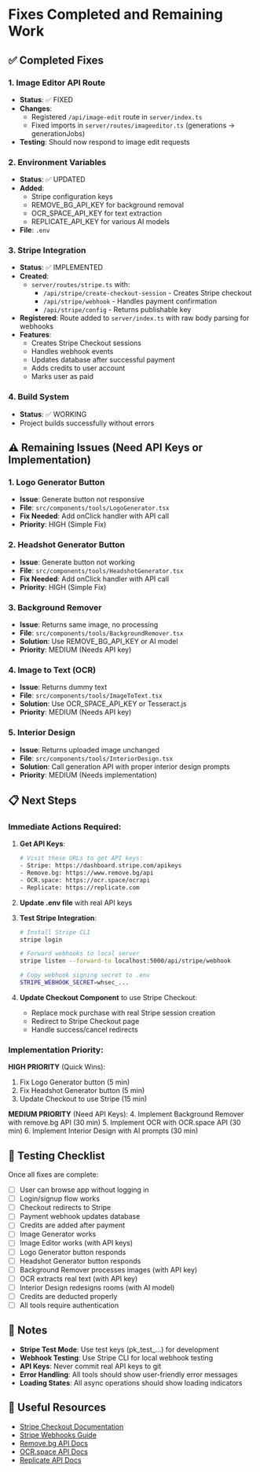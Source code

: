 # Fixes Completed and Remaining Work

## ✅ Completed Fixes

### 1. Image Editor API Route
- **Status**: ✅ FIXED
- **Changes**:
  - Registered `/api/image-edit` route in `server/index.ts`
  - Fixed imports in `server/routes/imageeditor.ts` (generations → generationJobs)
- **Testing**: Should now respond to image edit requests

### 2. Environment Variables
- **Status**: ✅ UPDATED
- **Added**:
  - Stripe configuration keys
  - REMOVE_BG_API_KEY for background removal
  - OCR_SPACE_API_KEY for text extraction
  - REPLICATE_API_KEY for various AI models
- **File**: `.env`

### 3. Stripe Integration
- **Status**: ✅ IMPLEMENTED
- **Created**:
  - `server/routes/stripe.ts` with:
    - `/api/stripe/create-checkout-session` - Creates Stripe checkout
    - `/api/stripe/webhook` - Handles payment confirmation
    - `/api/stripe/config` - Returns publishable key
- **Registered**: Route added to `server/index.ts` with raw body parsing for webhooks
- **Features**:
  - Creates Stripe Checkout sessions
  - Handles webhook events
  - Updates database after successful payment
  - Adds credits to user account
  - Marks user as paid

### 4. Build System
- **Status**: ✅ WORKING
- Project builds successfully without errors

## ⚠️ Remaining Issues (Need API Keys or Implementation)

### 1. Logo Generator Button
- **Issue**: Generate button not responsive
- **File**: `src/components/tools/LogoGenerator.tsx`
- **Fix Needed**: Add onClick handler with API call
- **Priority**: HIGH (Simple Fix)

### 2. Headshot Generator Button
- **Issue**: Generate button not working
- **File**: `src/components/tools/HeadshotGenerator.tsx`
- **Fix Needed**: Add onClick handler with API call
- **Priority**: HIGH (Simple Fix)

### 3. Background Remover
- **Issue**: Returns same image, no processing
- **File**: `src/components/tools/BackgroundRemover.tsx`
- **Solution**: Use REMOVE_BG_API_KEY or AI model
- **Priority**: MEDIUM (Needs API key)

### 4. Image to Text (OCR)
- **Issue**: Returns dummy text
- **File**: `src/components/tools/ImageToText.tsx`
- **Solution**: Use OCR_SPACE_API_KEY or Tesseract.js
- **Priority**: MEDIUM (Needs API key)

### 5. Interior Design
- **Issue**: Returns uploaded image unchanged
- **File**: `src/components/tools/InteriorDesign.tsx`
- **Solution**: Call generation API with proper interior design prompts
- **Priority**: MEDIUM (Needs implementation)

## 📋 Next Steps

### Immediate Actions Required:

1. **Get API Keys**:
   ```bash
   # Visit these URLs to get API keys:
   - Stripe: https://dashboard.stripe.com/apikeys
   - Remove.bg: https://www.remove.bg/api
   - OCR.space: https://ocr.space/ocrapi
   - Replicate: https://replicate.com
   ```

2. **Update .env file** with real API keys

3. **Test Stripe Integration**:
   ```bash
   # Install Stripe CLI
   stripe login

   # Forward webhooks to local server
   stripe listen --forward-to localhost:5000/api/stripe/webhook

   # Copy webhook signing secret to .env
   STRIPE_WEBHOOK_SECRET=whsec_...
   ```

4. **Update Checkout Component** to use Stripe Checkout:
   - Replace mock purchase with real Stripe session creation
   - Redirect to Stripe Checkout page
   - Handle success/cancel redirects

### Implementation Priority:

**HIGH PRIORITY** (Quick Wins):
1. Fix Logo Generator button (5 min)
2. Fix Headshot Generator button (5 min)
3. Update Checkout to use Stripe (15 min)

**MEDIUM PRIORITY** (Need API Keys):
4. Implement Background Remover with remove.bg API (30 min)
5. Implement OCR with OCR.space API (30 min)
6. Implement Interior Design with AI prompts (30 min)

## 🧪 Testing Checklist

Once all fixes are complete:

- [ ] User can browse app without logging in
- [ ] Login/signup flow works
- [ ] Checkout redirects to Stripe
- [ ] Payment webhook updates database
- [ ] Credits are added after payment
- [ ] Image Generator works
- [ ] Image Editor works (with API keys)
- [ ] Logo Generator button responds
- [ ] Headshot Generator button responds
- [ ] Background Remover processes images (with API key)
- [ ] OCR extracts real text (with API key)
- [ ] Interior Design redesigns rooms (with AI model)
- [ ] Credits are deducted properly
- [ ] All tools require authentication

## 📝 Notes

- **Stripe Test Mode**: Use test keys (pk_test_...) for development
- **Webhook Testing**: Use Stripe CLI for local webhook testing
- **API Keys**: Never commit real API keys to git
- **Error Handling**: All tools should show user-friendly error messages
- **Loading States**: All async operations should show loading indicators

## 🔗 Useful Resources

- [Stripe Checkout Documentation](https://stripe.com/docs/checkout)
- [Stripe Webhooks Guide](https://stripe.com/docs/webhooks)
- [Remove.bg API Docs](https://www.remove.bg/api)
- [OCR.space API Docs](https://ocr.space/ocrapi)
- [Replicate API Docs](https://replicate.com/docs)
